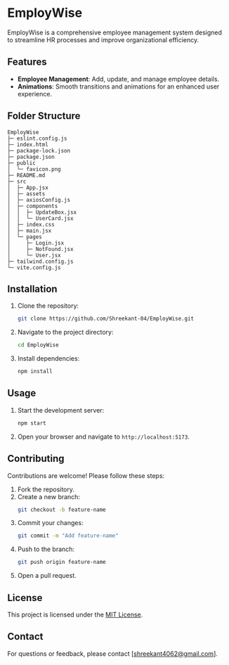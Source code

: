 # EmployWise

EmployWise is a comprehensive employee management system designed to streamline HR processes and improve organizational efficiency.

## Features

- **Employee Management**: Add, update, and manage employee details.
- **Animations**: Smooth transitions and animations for an enhanced user experience.

## Folder Structure

```
EmployWise
├─ eslint.config.js
├─ index.html
├─ package-lock.json
├─ package.json
├─ public
│  └─ favicon.png
├─ README.md
├─ src
│  ├─ App.jsx
│  ├─ assets
│  ├─ axiosConfig.js
│  ├─ components
│  │  ├─ UpdateBox.jsx
│  │  └─ UserCard.jsx
│  ├─ index.css
│  ├─ main.jsx
│  └─ pages
│     ├─ Login.jsx
│     ├─ NotFound.jsx
│     └─ User.jsx
├─ tailwind.config.js
└─ vite.config.js

```

## Installation

1. Clone the repository:
   ```bash
   git clone https://github.com/Shreekant-04/EmployWise.git
   ```
2. Navigate to the project directory:
   ```bash
   cd EmployWise
   ```
3. Install dependencies:
   ```bash
   npm install
   ```

## Usage

1. Start the development server:
   ```bash
   npm start
   ```
2. Open your browser and navigate to `http://localhost:5173`.

## Contributing

Contributions are welcome! Please follow these steps:

1. Fork the repository.
2. Create a new branch:
   ```bash
   git checkout -b feature-name
   ```
3. Commit your changes:
   ```bash
   git commit -m "Add feature-name"
   ```
4. Push to the branch:
   ```bash
   git push origin feature-name
   ```
5. Open a pull request.

## License

This project is licensed under the [MIT License](LICENSE).

## Contact

For questions or feedback, please contact [shreekant4062@gmail.com].
